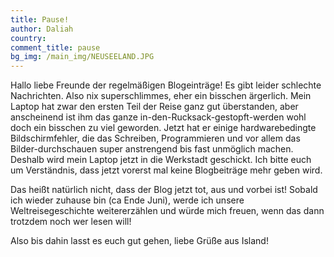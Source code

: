 ```yaml
---
title: Pause!
author: Daliah
country: 
comment_title: pause
bg_img: /main_img/NEUSEELAND.JPG
---
```


Hallo liebe Freunde der regelmäßigen Blogeinträge! Es gibt leider schlechte Nachrichten. Also nix superschlimmes, eher ein bisschen ärgerlich. Mein Laptop hat zwar den ersten Teil der Reise ganz gut überstanden, aber anscheinend ist ihm das ganze in-den-Rucksack-gestopft-werden wohl doch ein bisschen zu viel geworden. Jetzt hat er einige hardwarebedingte Bildschirmfehler, die das Schreiben, Programmieren und vor allem das Bilder-durchschauen super anstrengend bis fast unmöglich machen.  Deshalb wird mein Laptop jetzt in die Werkstadt geschickt. Ich bitte euch um Verständnis, dass jetzt vorerst mal keine Blogbeiträge mehr geben wird.

Das heißt natürlich nicht, dass der Blog jetzt tot, aus und vorbei ist! Sobald ich wieder zuhause bin (ca Ende Juni), werde ich unsere Weltreisegeschichte weitererzählen und würde mich freuen, wenn das dann trotzdem noch wer lesen will!

Also bis dahin lasst es euch gut gehen, liebe Grüße aus Island!

